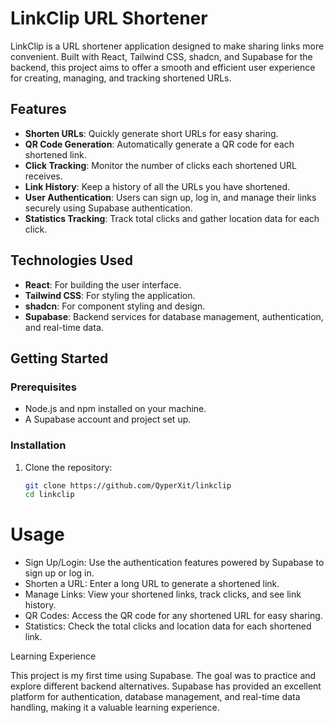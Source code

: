 # LinkClip URL Shortener

LinkClip is a URL shortener application designed to make sharing links more convenient. Built with React, Tailwind CSS, shadcn, and Supabase for the backend, this project aims to offer a smooth and efficient user experience for creating, managing, and tracking shortened URLs.

## Features

- **Shorten URLs**: Quickly generate short URLs for easy sharing.
- **QR Code Generation**: Automatically generate a QR code for each shortened link.
- **Click Tracking**: Monitor the number of clicks each shortened URL receives.
- **Link History**: Keep a history of all the URLs you have shortened.
- **User Authentication**: Users can sign up, log in, and manage their links securely using Supabase authentication.
- **Statistics Tracking**: Track total clicks and gather location data for each click.

## Technologies Used

- **React**: For building the user interface.
- **Tailwind CSS**: For styling the application.
- **shadcn**: For component styling and design.
- **Supabase**: Backend services for database management, authentication, and real-time data.

## Getting Started

### Prerequisites

- Node.js and npm installed on your machine.
- A Supabase account and project set up.

### Installation

1. Clone the repository:
   ```bash
   git clone https://github.com/QyperXit/linkclip
   cd linkclip
   ```

# Usage

- Sign Up/Login: Use the authentication features powered by Supabase to sign up or log in.
- Shorten a URL: Enter a long URL to generate a shortened link.
- Manage Links: View your shortened links, track clicks, and see link history.
- QR Codes: Access the QR code for any shortened URL for easy sharing.
- Statistics: Check the total clicks and location data for each shortened link.

Learning Experience

This project is my first time using Supabase. The goal was to practice and explore different backend alternatives. Supabase has provided an excellent platform for authentication, database management, and real-time data handling, making it a valuable learning experience.

